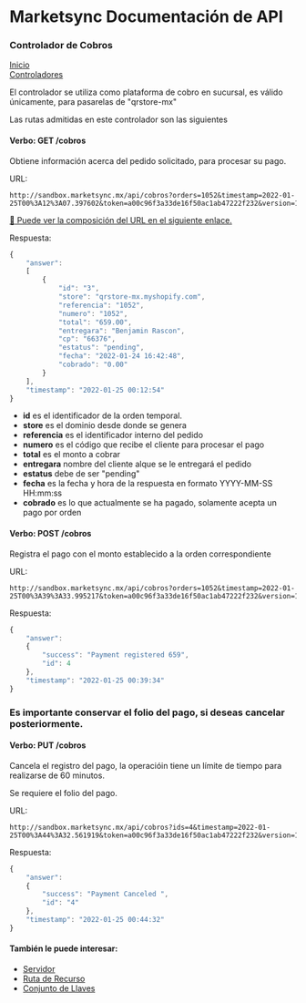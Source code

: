 # Marketsync Documentación de API 
### Controlador de Cobros

[Inicio](https://github.com/hvalles/marketsync)  
[Controladores](/links/controller.md)

El controlador se utiliza como plataforma de cobro en sucursal, es válido únicamente, 
para pasarelas de "qrstore-mx"

Las rutas admitidas en este controlador son las siguientes

#### Verbo: GET /cobros

Obtiene información acerca del pedido solicitado, para procesar su pago.

URL:
```HTTP
http://sandbox.marketsync.mx/api/cobros?orders=1052&timestamp=2022-01-25T00%3A12%3A07.397602&token=a00c96f3a33de16f50ac1ab47222f232&version=1.0&signature=e3574abc5e71b3cc3dfe7b0c258a1e9112eead91be94a3b01290df22d23cecb6
```

[:link: Puede ver la composición del URL en el siguiente enlace.](/links/url.md)

Respuesta:
```javascript
{
    "answer":
    [
        {
            "id": "3",
            "store": "qrstore-mx.myshopify.com",
            "referencia": "1052",
            "numero": "1052",
            "total": "659.00",
            "entregara": "Benjamin Rascon",
            "cp": "66376",
            "estatus": "pending",
            "fecha": "2022-01-24 16:42:48",
            "cobrado": "0.00"
        }
    ],
    "timestamp": "2022-01-25 00:12:54"
}
```
- **id** es el identificador de la orden temporal.
- **store** es el dominio desde donde se genera
- **referencia** es el identificador interno del pedido
- **numero** es el código que recibe el cliente para procesar el pago
- **total** es el monto a cobrar
- **entregara** nombre del cliente alque se le entregará el pedido
- **estatus** debe de ser "pending"
- **fecha** es la fecha y hora de la respuesta en formato YYYY-MM-SS HH:mm:ss
- **cobrado** es lo que actualmente se ha pagado, solamente acepta un pago por orden


#### Verbo: POST /cobros

Registra el pago con el monto establecido a la orden correspondiente

URL:
```HTTP
http://sandbox.marketsync.mx/api/cobros?orders=1052&timestamp=2022-01-25T00%3A39%3A33.995217&token=a00c96f3a33de16f50ac1ab47222f232&version=1.0&signature=096ea36e4eb85f1df822242cb742009572514f05633e116cca9a6a65a339ad25
```

Respuesta:
```javascript
{
    "answer":
    {
        "success": "Payment registered 659",
        "id": 4
    },
    "timestamp": "2022-01-25 00:39:34"
}
```

### Es importante conservar el folio del pago, si deseas cancelar posteriormente.

#### Verbo: PUT /cobros

Cancela el registro del pago, la operacióin tiene un límite de tiempo para
realizarse de 60 minutos.

Se requiere el folio del pago.

URL:
```HTTP
http://sandbox.marketsync.mx/api/cobros?ids=4&timestamp=2022-01-25T00%3A44%3A32.561919&token=a00c96f3a33de16f50ac1ab47222f232&version=1.0&signature=f44a55166b34dbb068e8d93a5b0c2257941daf0403b72ee46e4308907c80003b
```

Respuesta:
```javascript
{
    "answer":
    {
        "success": "Payment Canceled ",
        "id": "4"
    },
    "timestamp": "2022-01-25 00:44:32"
}
```

#### También le puede interesar:

- [Servidor](/links/server.md)
- [Ruta de Recurso](/links/url.md)
- [Conjunto de Llaves](/links/keys.md)


